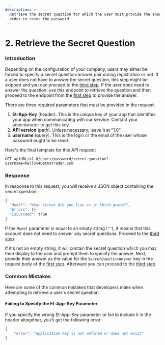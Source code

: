 ```yaml
---
description: >-
  Retrieve the secret question for which the user must provide the answer in
  order to reset the password
---
```


# 2. Retrieve the Secret Question

### Introduction

Depending on the configuration of your company, users may either be forced to specify a secret question-answer pair during registration or not. If a user does not have to answer the secret question, this step might be skipped and you can proceed to the [third step](2.-generate-a-token-for-a-new-password.md). If the user does need to answer the question, use this endpoint to retrieve the question and then proceed to the endpoint from the [first step](1.-reset-traders-password.md) to provide the answer.

There are three required parameters that must be provided in the request:

1. **Et-App-Key** \(header\). This is the unique key of your app that identifies your app when communicating with our service. Contact your administrator to get this key.
2. **API version** \(path\). Unless necessary, leave it at "1.0".
3. **username** \(query\). This is the login or the email of the user whose password ought to be reset.

Here's the final template for this API request:

```text
GET apiURL/v1.0/users/password/secret-question?username=hello%40etnatrader.com
```

### Response

In response to this request, you will receive a JSON object containing the secret question:

```javascript
{
  "Model": "What street did you live on in third grade?",
  "Errors": [],
  "IsSucceed": true
}
```

If the `Model` parameter is equal to an empty string \(`""`\), it means that this account does not need to answer any secret questions. Proceed to the [third step](2.-generate-a-token-for-a-new-password.md).

If it's not an empty string, it will contain the secret question which you may then display to the user and prompt them to specify the answer. Next, provide their answer as the value for the `SecretQuestionAnswer` key in the request body of the [first step](1.-reset-traders-password.md). Afterward you can proceed to the [third step](2.-generate-a-token-for-a-new-password.md).

### Common Mistakes

Here are some of the common mistakes that developers make when attempting to retrieve a user's secret question.

#### Failing to Specify the Et-App-Key Parameter

If you specify the wrong Et-App-Key parameter or fail to include it in the header altogether, you'll get the following error:

```javascript
{
    "error": "Application key is not defined or does not exist"
}
```

